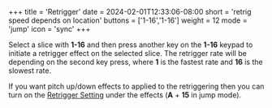 +++
title = 'Retrigger'
date = 2024-02-01T12:33:06-08:00
short = 'retrig speed depends on location'
buttons = ['1-16','1-16']
weight = 12
mode = 'jump'
icon = 'sync'
+++


Select a slice with **1-16** and then press another key on the **1-16** keypad to initiate a retrigger effect on the selected slice. The retrigger rate will be depending on the second key press, where **1** is the fastest rate and **16** is the slowest rate. 

If you want pitch up/down effects to applied to the retriggering then you can turn on the [Retrigger Setting](#retrigger-settings) under the effects (**A** + **15** in jump mode).